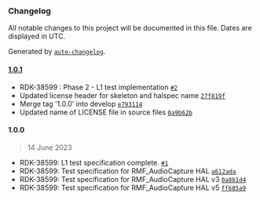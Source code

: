 ### Changelog

All notable changes to this project will be documented in this file. Dates are displayed in UTC.

Generated by [`auto-changelog`](https://github.com/CookPete/auto-changelog).

#### [1.0.1](https://github.com/comcast-sky/rdk-components-haltest-rmfaudiocapture/compare/1.0.0...1.0.1)

- RDK-38599 : Phase 2 - L1 test implementation [`#2`](https://github.com/comcast-sky/rdk-components-haltest-rmfaudiocapture/pull/2)
- Updated license header for skeleton and halspec name [`27f819f`](https://github.com/comcast-sky/rdk-components-haltest-rmfaudiocapture/commit/27f819f0011e18ec986dafe62acf70016c8eee60)
- Merge tag '1.0.0' into develop [`e793114`](https://github.com/comcast-sky/rdk-components-haltest-rmfaudiocapture/commit/e793114c72a932a35222897dbf7dd5ec58a7133e)
- Updated name of LICENSE file in source files [`0a9b62b`](https://github.com/comcast-sky/rdk-components-haltest-rmfaudiocapture/commit/0a9b62b64192006d0e8824e2de35f863e90ba0ae)

#### 1.0.0

> 14 June 2023

- RDK-38599: L1 test specification complete. [`#1`](https://github.com/comcast-sky/rdk-components-haltest-rmfaudiocapture/pull/1)
- RDK-38599: Test specification for RMF_AudioCapture HAL [`a612ada`](https://github.com/comcast-sky/rdk-components-haltest-rmfaudiocapture/commit/a612ada478dd0d7340b9e2694af88a4ab73ef6b8)
- RDK-38599: Test specification for RMF_AudioCapture HAL v3 [`0a8b1d4`](https://github.com/comcast-sky/rdk-components-haltest-rmfaudiocapture/commit/0a8b1d49c0c52fc404a94ca7528a99ea18554b95)
- RDK-38599: Test specification for RMF_AudioCapture HAL v5 [`ff685a9`](https://github.com/comcast-sky/rdk-components-haltest-rmfaudiocapture/commit/ff685a970bfd047f6c1f1dff947d46811d3457d8)
